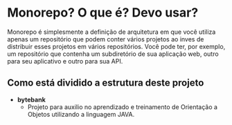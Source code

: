 # Monorepo? O que é? Devo usar?
Monorepo é simplesmente a definição de arquitetura em que você utiliza apenas um repositório que podem conter vários projetos ao inves de distribuir esses projetos em vários repositórios. Você pode ter, por exemplo, um repositório que contenha um subdiretório de sua aplicação web, outro para seu aplicativo e outro para sua API.

## Como está dividido a estrutura deste projeto
* __bytebank__
    * Projeto para auxilio no aprendizado e treinamento de Orientação a Objetos utilizando a linguagem JAVA.
